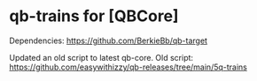 # qb-trains for [QBCore]

Dependencies:
https://github.com/BerkieBb/qb-target

Updated an old script to latest qb-core.
Old script: https://github.com/easywithizzy/qb-releases/tree/main/5q-trains
